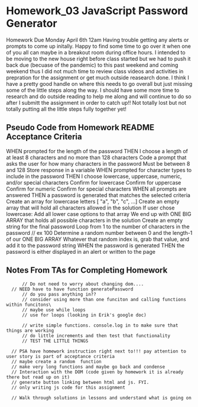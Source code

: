 # Homework_03 JavaScript Password Generator
  Homework Due Monday April 6th 12am
  Having trouble getting any alerts or prompts to come up initally.
  Happy to find some time to go over it when one of you all can maybe in a breakout room during office hours. I intended to be moving to the new house right before class started but we had to push it back due (becuase of the pandemic) to this past weekend and coming weekend thus I did not much time to review class videos and activities in prepration for the assignment or get much outside reasearch done. I think I have a pretty good handle on where this needs to go overall but just missing some of the little steps along the way. I should have some more time to research and do outside reading to help me along and will continue to do so after I submitt the assignment in order to catch up!! Not totally lost but not totally putting all the little steps fully together yet!

## Pseudo Code from Homework README Acceptance Criteria

WHEN prompted for the length of the password
THEN I choose a length of at least 8 characters and no more than 128 characters
  Code a prompt that asks the user for how many characters in the password
  Must be between 8 and 128
  Store response in a variable
WHEN prompted for character types to include in the password
THEN I choose lowercase, uppercase, numeric, and/or special characters
  Confirm for lowercase
  Confirm for uppercase
  Confirm for numeric
  Confirm for special characters
WHEN all prompts are answered
THEN a password is generated that matches the selected criteria
  Create an array for lowercase letters [ "a", "b", "c", ...]
  Create an empty array that will hold all characters allowed in the solution
  If user chose lowercase:
    Add all lower case options to that array
  We end up with ONE BIG ARRAY that holds all possible characters in the solution
  Create an empty string for the final password
  Loop from 1 to the number of characters in the password  // ex 100
    Determine a random number between 0 and the length-1 of our ONE BIG ARRAY
    Whatever that random index is, grab that value, and add it to the password string
WHEN the password is generated
THEN the password is either displayed in an alert or written to the page


## Notes From TAs for Completing Homework
          // Do not need to worry about changing dom.... 
      // NEED have to have function generatePassword 
          // do you pass anything in??
          // consider using more than one funciton and calling functions within funcitons\
          // maybe use while loops
          // use for loops (looking in Erik's google doc)

          // write simple functions. console.log in to make sure that things are working
          // do little increments and then test that functionality
          // TEST THE LITTLE THINGS

      // PSA have homework instruction right next to!!! pay attention to user story is part of acceptance criteria
      // maybe create a random  function
      // make very long functions and maybe go back and condense
      // Interaction with the DOM (code given by homework it is already there but read up on it)
      // generate button linking between html and js. FYI. 
      // only writing js code for this assignment

      // Walk through solutions in lessons and understand what is going on